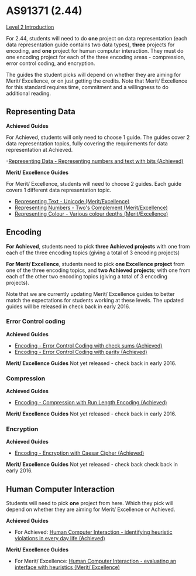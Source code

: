 # AS91371 (2.44)

[Level 2 Introduction](curriculum-guides/ncea/assessment-guide-level-2-introduction.html)

For 2.44, students will need to do **one** project on data representation (each data representation guide contains two data types), **three** projects for encoding, and **one** project for human computer interaction. They must do one encoding project for each of the three encoding areas - compression, error control coding, and encryption.

The guides the student picks will depend on whether they are aiming for Merit/ Excellence, or on just getting the credits.  Note that Merit/ Excellence for this standard requires time, commitment and a willingness to do additional reading.

## Representing Data

**Achieved Guides**

For Achieved, students will only need to choose 1 guide. The guides cover 2 data representation topics, fully covering the requirements for data representation at Achieved.

-[Representing Data - Representing numbers and text with bits (Achieved)](curriculum-guides/ncea/level-2/achieved-representing-data.html)

**Merit/ Excellence Guides**

For Merit/ Excellence, students will need to choose 2 guides. Each guide covers 1 different data representation topic.

- [Representing Text - Unicode (Merit/Excellence)](curriculum-guides/ncea/level-2/excellence-data-representation-text.html)
- [Representing Numbers - Two's Complement (Merit/Excellence)](curriculum-guides/ncea/level-2/excellence-data-representation-numbers.html)
- [Representing Colour - Various colour depths (Merit/Excellence)](curriculum-guides/ncea/level-2/excellence-data-representation-colour.html)

## Encoding

**For Achieved**, students need to pick **three Achieved projects** with one from each of the three encoding topics (giving a total of 3 encoding projects)

**For Merit/ Excellence**, students need to pick **one Excellence project** from one of the three encoding topics, and **two Achieved projects**; with one from each of the other two encoding topics (giving a total of 3 encoding projects).

Note that we are currently updating Merit/ Excellence guides to better match the expectations for students working at these levels. The updated guides will be released in check back in early 2016.

### Error Control coding

**Achieved Guides**

- [Encoding - Error Control Coding with check sums (Achieved)](curriculum-guides/ncea/level-2/achieved-error-control-check-sums.html)
- [Encoding - Error Control Coding with parity (Achieved)](curriculum-guides/ncea/level-2/achieved-error-control-parity.html)

**Merit/ Excellence Guides**
Not yet released - check back in early 2016.

### Compression

**Achieved Guides**

- [Encoding - Compression with Run Length Encoding (Achieved) ](curriculum-guides/ncea/level-2/achieved-compression-run-length-encoding.html)

**Merit/ Excellence Guides**
Not yet released - check back in early 2016.

### Encryption

**Achieved Guides**

- [Encoding - Encryption with Caesar Cipher (Achieved)](curriculum-guides/ncea/level-2/achieved-encryption-caesar-cipher.html)

**Merit/ Excellence Guides**
Not yet released - check back check back in early 2016.

## Human Computer Interaction

Students will need to pick **one** project from here. Which they pick will depend on whether they are aiming for Merit/ Excellence or Achieved.

**Achieved Guides**

- For Achieved: [Human Computer Interaction - identifying heuristic violations in every day life (Achieved)](curriculum-guides/ncea/level-2/achieved-human-computer-interaction.html)

**Merit/ Excellence Guides**

- For Merit/ Excellence: [Human Computer Interaction - evaluating an interface with heuristics (Merit/ Excellence) ](curriculum-guides/ncea/level-2/full-human-computer-interaction.html)
